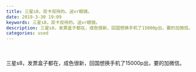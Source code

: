 ```yaml
---
title: 三星s8，双卡双待的。送vr眼镜。
date: 2019-3-30 19:09
keywords: 三星s8，双卡双待的。送vr眼镜。
description: 三星s8，发票盒子都在，成色很新，回国想换手机了15000p出，要的加微信。
categories: used
---
```

<td class="t_f" id="postmessage_3350514">

<br/>
<br/>
三星s8，发票盒子都在，成色很新，回国想换手机了15000p出，要的加微信。<br/>
<img alt="" border="0" class="zoom" data-cf-modified-e8cd0278f1e1a26988a7d3d7-="" file="http://www.flw.ph/data/appbyme/upload/image/201903/30/55lvZk1d4la1.jpg" id="aimg_e6z7w" lazyloadthumb="1" onclick="" onmouseover="" src="http://www.flw.ph/data/appbyme/upload/image/201903/30/55lvZk1d4la1.jpg"/><br/>
<img alt="" border="0" class="zoom" data-cf-modified-e8cd0278f1e1a26988a7d3d7-="" file="http://www.flw.ph/data/appbyme/upload/image/201903/30/OD4U6JxcR4Fm.jpg" id="aimg_mpXFJ" lazyloadthumb="1" onclick="" onmouseover="" src="http://www.flw.ph/data/appbyme/upload/image/201903/30/OD4U6JxcR4Fm.jpg"/><br/>
<img alt="" border="0" class="zoom" data-cf-modified-e8cd0278f1e1a26988a7d3d7-="" file="http://www.flw.ph/data/appbyme/upload/image/201903/30/SA3eq02756p7.jpg" id="aimg_AMN4q" lazyloadthumb="1" onclick="" onmouseover="" src="http://www.flw.ph/data/appbyme/upload/image/201903/30/SA3eq02756p7.jpg"/><br/>
<img alt="" border="0" class="zoom" data-cf-modified-e8cd0278f1e1a26988a7d3d7-="" file="http://www.flw.ph/data/appbyme/upload/image/201903/30/EpOLApMjoLoA.jpg" id="aimg_b1XXf" lazyloadthumb="1" onclick="" onmouseover="" src="http://www.flw.ph/data/appbyme/upload/image/201903/30/EpOLApMjoLoA.jpg"/><br/>
</td>
